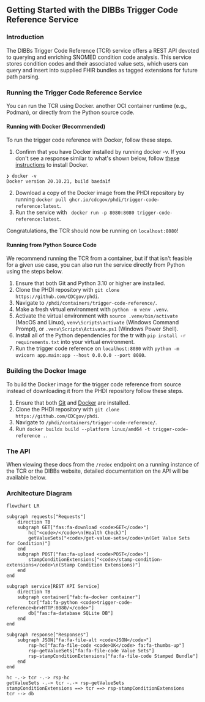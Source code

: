 ## Getting Started with the DIBBs Trigger Code Reference Service

### Introduction

The DIBBs Trigger Code Reference (TCR) service offers a REST API devoted to querying and enriching SNOMED condition code analysis. This service stores condition codes and their associated value sets, which users can query and insert into supplied FHIR bundles as tagged extensions for future path parsing.

### Running the Trigger Code Reference Service

You can run the TCR using Docker. another OCI container runtime (e.g., Podman), or directly from the Python source code.

#### Running with Docker (Recommended)

To run the trigger code reference with Docker, follow these steps.

1. Confirm that you have Docker installed by running docker -v. If you don't see a response similar to what's shown below, follow [these instructions](https://docs.docker.com/get-docker/) to install Docker.

```
❯ docker -v
Docker version 20.10.21, build baeda1f
```

2. Download a copy of the Docker image from the PHDI repository by running `docker pull ghcr.io/cdcgov/phdi/trigger-code-reference:latest`.
3. Run the service with ` docker run -p 8080:8080 trigger-code-reference:latest`.

Congratulations, the TCR should now be running on `localhost:8080`!

#### Running from Python Source Code

We recommend running the TCR from a container, but if that isn't feasible for a given use case, you can also run the service directly from Python using the steps below.

1. Ensure that both Git and Python 3.10 or higher are installed.
2. Clone the PHDI repository with `git clone https://github.com/CDCgov/phdi`.
3. Navigate to `/phdi/containers/trigger-code-reference/`.
4. Make a fresh virtual environment with `python -m venv .venv`.
5. Activate the virtual environment with `source .venv/bin/activate` (MacOS and Linux), `venv\Scripts\activate` (Windows Command Prompt), or `.venv\Scripts\Activate.ps1` (Windows Power Shell).
6. Install all of the Python dependencies for the tr with `pip install -r requirements.txt` into your virtual environment.
7. Run the trigger code reference on `localhost:8080` with `python -m uvicorn app.main:app --host 0.0.0.0 --port 8080`.

### Building the Docker Image

To build the Docker image for the trigger code reference from source instead of downloading it from the PHDI repository follow these steps.

1. Ensure that both [Git](https://git-scm.com/book/en/v2/Getting-Started-Installing-Git) and [Docker](https://docs.docker.com/get-docker/) are installed.
2. Clone the PHDI repository with `git clone https://github.com/CDCgov/phdi`.
3. Navigate to `/phdi/containers/trigger-code-reference/`.
4. Run `docker buildx build --platform linux/amd64 -t trigger-code-reference .`.

### The API

When viewing these docs from the `/redoc` endpoint on a running instance of the TCR or the DIBBs website, detailed documentation on the API will be available below.

### Architecture Diagram

```mermaid
flowchart LR

subgraph requests["Requests"]
    direction TB
    subgraph GET["fas:fa-download <code>GET</code>"]
        hc["<code>/</code>\n(Health Check)"]
        getValueSets["<code>/get-value-sets</code>\n(Get Value Sets for Condition)"]
    end
    subgraph POST["fas:fa-upload <code>POST</code>"]
        stampConditionExtensions["<code>/stamp-condition-extensions</code>\n(Stamp Condition Extensions)"]
    end
end

subgraph service[REST API Service]
    direction TB
    subgraph container["fab:fa-docker container"]
        tcr["fab:fa-python <code>trigger-code-reference<br>HTTP:8080/</code>"]
        db["fas:fa-database SQLite DB"]
    end
end

subgraph response["Responses"]
    subgraph JSON["fa:fa-file-alt <code>JSON</code>"]
        rsp-hc["fa:fa-file-code <code>OK</code> fa:fa-thumbs-up"]
        rsp-getValueSets["fa:fa-file-code Value Sets"]
        rsp-stampConditionExtensions["fa:fa-file-code Stamped Bundle"]
    end
end

hc -.-> tcr -.-> rsp-hc
getValueSets -.-> tcr -.-> rsp-getValueSets
stampConditionExtensions ==> tcr ==> rsp-stampConditionExtensions
tcr --> db
```
